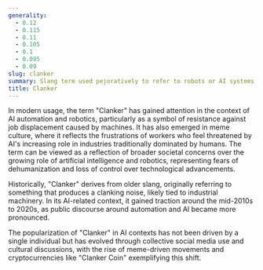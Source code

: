 ```yaml
---
generality:
  - 0.12
  - 0.115
  - 0.11
  - 0.105
  - 0.1
  - 0.095
  - 0.09
slug: clanker
summary: Slang term used pejoratively to refer to robots or AI systems, especially those seen as replacements for human jobs, reflecting anti-AI sentiment in popular discourse.
title: Clanker
---
```


In modern usage, the term "Clanker" has gained attention in the context of AI automation and robotics, particularly as a symbol of resistance against job displacement caused by machines. It has also emerged in meme culture, where it reflects the frustrations of workers who feel threatened by AI's increasing role in industries traditionally dominated by humans. The term can be viewed as a reflection of broader societal concerns over the growing role of artificial intelligence and robotics, representing fears of dehumanization and loss of control over technological advancements​.

Historically, "Clanker" derives from older slang, originally referring to something that produces a clanking noise, likely tied to industrial machinery. In its AI-related context, it gained traction around the mid-2010s to 2020s, as public discourse around automation and AI became more pronounced.

The popularization of "Clanker" in AI contexts has not been driven by a single individual but has evolved through collective social media use and cultural discussions, with the rise of meme-driven movements and cryptocurrencies like "Clanker Coin" exemplifying this shift​.
